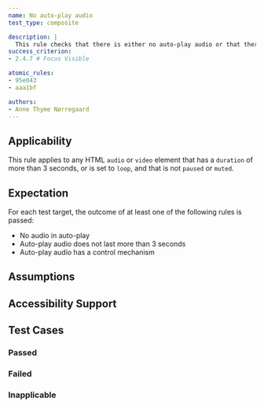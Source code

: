 ```yaml
---
name: No auto-play audio
test_type: composite

description: |
  This rule checks that there is either no auto-play audio or that there is a mechanism to control it.
success_criterion: 
- 2.4.7 # Focus Visible

atomic_rules:
- 95e043
- aaa1bf

authors:
- Anne Thyme Nørregaard
---
```


## Applicability

This rule applies to any HTML `audio` or `video` element that has a `duration` of more than 3 seconds, or is set to `loop`, and that is not `paused` or `muted`. 

## Expectation

For each test target, the outcome of at least one of the following rules is passed:
- No audio in auto-play
- Auto-play audio does not last more than 3 seconds
- Auto-play audio has a control mechanism
 
## Assumptions

## Accessibility Support

## Test Cases

### Passed

### Failed

### Inapplicable
